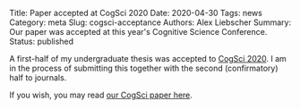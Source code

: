 Title: Paper accepted at CogSci 2020
Date: 2020-04-30
Tags: news
Category: meta
Slug: cogsci-acceptance
Authors: Alex Liebscher
Summary: Our paper was accepted at this year's Cognitive Science Conference.
Status: published

A first-half of my undergraduate thesis was accepted to [CogSci 2020](https://cognitivesciencesociety.org/cogsci-2020/). I am in the process of submitting this together with the second (confirmatory) half to journals.

If you wish, you may read [our CogSci paper here](https://liebscher.github.io/assets/pdf/liebscher_cogsci20_proceedings.pdf).